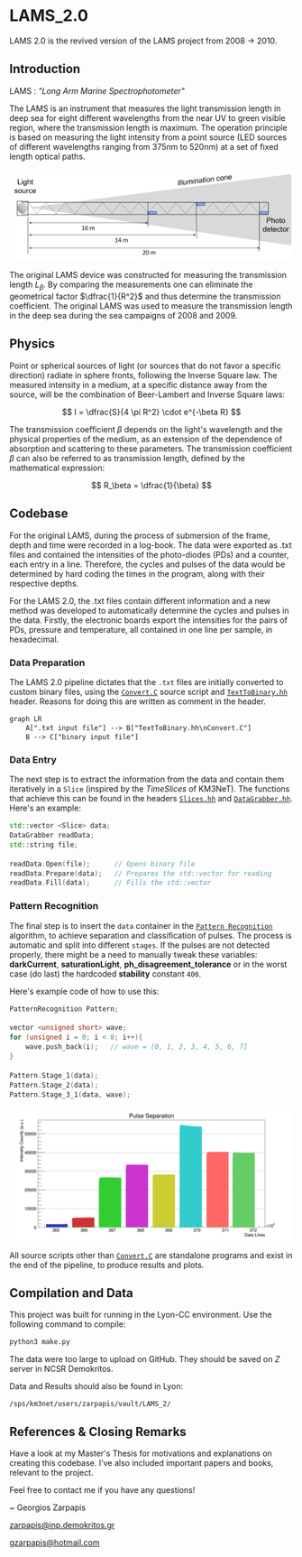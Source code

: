 # LAMS_2.0

LAMS 2.0 is the revived version of the LAMS project from 2008 $\rightarrow$ 2010.

## Introduction
LAMS : _"Long Arm Marine Spectrophotometer"_

The LAMS is an instrument that measures the light transmission length in deep sea for eight different wavelengths from the near UV to green visible region, where the transmission length is maximum. The operation principle is based on measuring the light intensity from a point source (LED sources of different wavelengths ranging from 375nm to 520nm) at a set of fixed length optical paths.

![LAMS2](graphics/LAMS2.png "The LAMS2 structure")

The original LAMS device was constructed for measuring the transmission length 
$L_\beta$. By comparing the measurements one can eliminate the geometrical factor $\dfrac{1}{R^2}$ and thus determine the transmission coefficient. The original LAMS was used to measure the transmission length in the deep sea during the sea campaigns of 2008 and 2009.

## Physics

Point or spherical sources of light (or sources that do not favor a specific direction) radiate in sphere fronts, following the Inverse Square law. The measured intensity in a medium, at a specific distance away from the source, will be the combination of Beer-Lambert and Inverse Square laws:

$$ I = \dfrac{S}{4 \pi R^2} \cdot e^{-\beta R} $$


The transmission coefficient $\beta$ depends on the light's wavelength and the physical properties of the medium, as an extension of the dependence of absorption and scattering to these parameters. The transmission coefficient $\beta$ can also be referred to as transmission length, defined by the mathematical expression:

$$ R_\beta = \dfrac{1}{\beta} $$

## Codebase

For the original LAMS, during the process of submersion of the frame, depth and time were recorded in a log-book. The data were exported as .txt files and contained the intensities of the photo-diodes (PDs) and a counter, each entry in a line. Therefore, the cycles and pulses of the data would be determined by hard coding the times in the program, along with their respective depths.

For the LAMS 2.0, the .txt files contain different information and a new method was developed to automatically determine the cycles and pulses in the data. Firstly, the electronic boards export the intensities for the pairs of PDs, pressure and temperature, all contained in one line per sample, in hexadecimal.

### Data Preparation

The LAMS 2.0 pipeline dictates that the `.txt` files are initially converted to custom binary files, using the [`Convert.C`](Convert.C) source script and [`TextToBinary.hh`](TextToBinary.hh) header. Reasons for doing this are written as comment in the header.

```mermaid
graph LR
    A[".txt input file"] --> B["TextToBinary.hh\nConvert.C"]
    B --> C["binary input file"]
```

### Data Entry

The next step is to extract the information from the data and contain them iteratively in a `Slice` (inspired by the _TimeSlices_ of KM3NeT). The functions that achieve this can be found in the headers [`Slices.hh`](Slices.hh) and [`DataGrabber.hh`](DataGrabber.hh). Here's an example:

```cpp
std::vector <Slice> data;
DataGrabber readData;
std::string file;

readData.Open(file);      // Opens binary file
readData.Prepare(data);   // Prepares the std::vector for reading
readData.Fill(data);      // Fills the std::vector
```

### Pattern Recognition

The final step is to insert the `data` container in the [`Pattern Recognition`](Pattern.hh) algorithm, to achieve separation and classification of pulses. The process is automatic and split into different `stages`. If the pulses are not detected properly, there might be a need to manually tweak these variables: **darkCurrent**, **saturationLight**, **ph_disagreement_tolerance** or in the worst case (do last) the hardcoded **stability** constant `400`.

Here's example code of how to use this:

```cpp
PatternRecognition Pattern;

vector <unsigned short> wave;
for (unsigned i = 0; i < 8; i++){
    wave.push_back(i);   // wave = [0, 1, 2, 3, 4, 5, 6, 7]
}

Pattern.Stage_1(data);
Pattern.Stage_2(data); 
Pattern.Stage_3_1(data, wave);
```

![Pulse Separation](graphics/PulseSeparation.png "What should happen after Stage 3")


All source scripts other than [`Convert.C`](Convert.C) are standalone programs and exist in the end of the pipeline, to produce results and plots.

## Compilation and Data

This project was built for running in the Lyon-CC environment. Use the following command to compile:
```bash
python3 make.py
```

The data were too large to upload on GitHub. They should be saved on _Z_ server in NCSR Demokritos.

Data and Results should also be found in Lyon:
```
/sps/km3net/users/zarpapis/vault/LAMS_2/
```

## References & Closing Remarks

Have a look at my Master's Thesis for motivations and explanations on creating this codebase. I've also included important papers and books, relevant to the project.

Feel free to contact me if you have any questions!

~ Georgios Zarpapis

zarpapis@inp.demokritos.gr

gzarpapis@hotmail.com